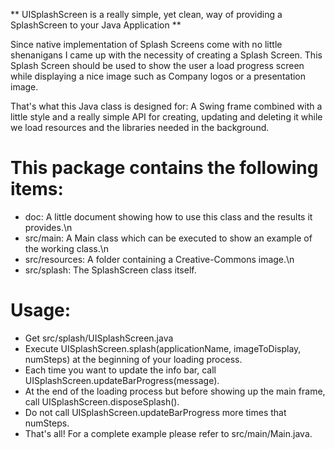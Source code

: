 ** UISplashScreen is a really simple, yet clean, way of providing a SplashScreen to your Java Application ** 

Since native implementation of Splash Screens come with no little shenanigans I came up with the necessity of creating a Splash Screen. This Splash Screen should be used to show the user a load progress screen while displaying a nice image such as Company logos or a presentation image.

That's what this Java class is designed for: A Swing frame combined with a little style and a really simple API for creating, updating and deleting it while we load resources and the libraries needed in the background.

# This package contains the following items:

* doc: A little document showing how to use this class and the results it provides.\n
* src/main: A Main class which can be executed to show an example of the working class.\n
* src/resources: A folder containing a Creative-Commons image.\n
* src/splash: The SplashScreen class itself.

# Usage:

* Get src/splash/UISplashScreen.java
* Execute UISplashScreen.splash(applicationName, imageToDisplay, numSteps) at the beginning of your loading process.
* Each time you want to update the info bar, call UISplashScreen.updateBarProgress(message).
* At the end of the loading process but before showing up the main frame, call UISplashScreen.disposeSplash().
* Do not call UISplashScreen.updateBarProgress more times that numSteps.
* That's all! For a complete example please refer to src/main/Main.java.